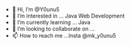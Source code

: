 - 👋 Hi, I’m @Y0unu5
- 👀 I’m interested in ... Java Web Development
- 🌱 I’m currently learning ... Java
- 💞️ I’m looking to collaborate on ... 
- 📫 How to reach me ...Insta @mk_y0unu5

<!---
Y0unu5/Y0unu5 is a ✨ special ✨ repository because its `README.md` (this file) appears on your GitHub profile.
You can click the Preview link to take a look at your changes.
--->
